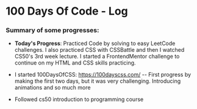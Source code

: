 # 100 Days Of Code - Log

### Summary of some progresses:

- **Today's Progress**: Practiced Code by solving to easy LeetCode challenges. I also practiced CSS with CSSBattle and then I watched CS50's 3rd week lecture. I started a FrontendMentor challenge to continue on my HTML and CSS skills practicing.

- I started 100DaysOfCSS: https://100dayscss.com/ -- First progress by making the first two days, but it was very challenging. Introducing animations and so much more

- Followed cs50 introduction to programming course
